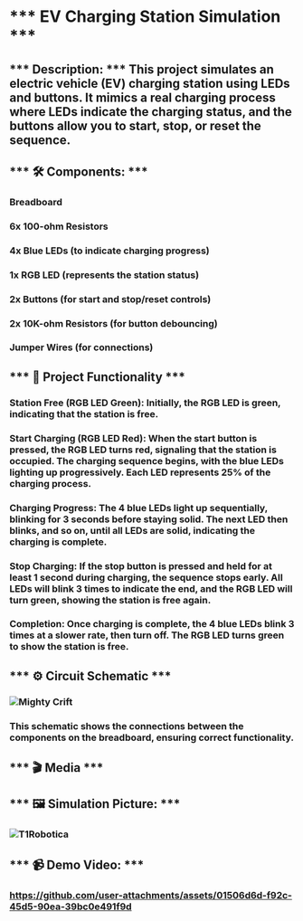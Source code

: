 # *** EV Charging Station Simulation ***

## *** Description: *** This project simulates an electric vehicle (EV) charging station using LEDs and buttons. It mimics a real charging process where LEDs indicate the charging status, and the buttons allow you to start, stop, or reset the sequence.


## *** 🛠️ Components: ***
### Breadboard
### 6x 100-ohm Resistors
### 4x Blue LEDs (to indicate charging progress)
### 1x RGB LED (represents the station status)
### 2x Buttons (for start and stop/reset controls)
### 2x 10K-ohm Resistors (for button debouncing)
### Jumper Wires (for connections)


## *** 📖 Project Functionality ***
### Station Free (RGB LED Green): Initially, the RGB LED is green, indicating that the station is free.

### Start Charging (RGB LED Red): When the start button is pressed, the RGB LED turns red, signaling that the station is occupied. The charging sequence begins, with the blue LEDs lighting up progressively. Each LED represents 25% of the charging process.

### Charging Progress: The 4 blue LEDs light up sequentially, blinking for 3 seconds before staying solid. The next LED then blinks, and so on, until all LEDs are solid, indicating the charging is complete.

### Stop Charging: If the stop button is pressed and held for at least 1 second during charging, the sequence stops early. All LEDs will blink 3 times to indicate the end, and the RGB LED will turn green, showing the station is free again.

### Completion: Once charging is complete, the 4 blue LEDs blink 3 times at a slower rate, then turn off. The RGB LED turns green to show the station is free.



## *** ⚙️ Circuit Schematic ***

### ![Mighty Crift](https://github.com/user-attachments/assets/0bad7b16-3226-492f-8633-c373a60ed6aa)

### This schematic shows the connections between the components on the breadboard, ensuring correct functionality.


## *** 🎬 Media *** ##


## *** 🖼️ Simulation Picture: ***
### ![T1Robotica](https://github.com/user-attachments/assets/a0850e66-e9b2-43ab-9263-0e5cdf3e595a)

## *** 📹 Demo Video: ***

### https://github.com/user-attachments/assets/01506d6d-f92c-45d5-90ea-39bc0e491f9d



